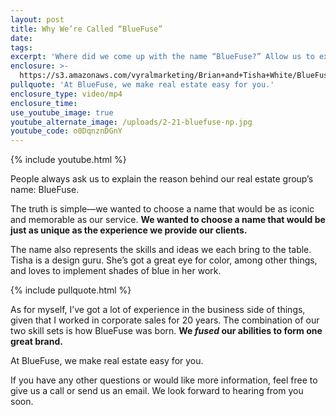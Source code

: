 ```yaml
---
layout: post
title: Why We’re Called “BlueFuse”
date:
tags:
excerpt: 'Where did we come up with the name “BlueFuse?” Allow us to explain, today.'
enclosure: >-
  https://s3.amazonaws.com/vyralmarketing/Brian+and+Tisha+White/BlueFuse+Realty-+Why+Were+Called+BlueFuse.mp4
pullquote: 'At BlueFuse, we make real estate easy for you.'
enclosure_type: video/mp4
enclosure_time:
use_youtube_image: true
youtube_alternate_image: /uploads/2-21-bluefuse-np.jpg
youtube_code: o0DqnznDGnY
---
```


{% include youtube.html %}

People always ask us to explain the reason behind our real estate group’s name: BlueFuse.

The truth is simple—we wanted to choose a name that would be as iconic and memorable as our service. **We wanted to choose a name that would be just as unique as the experience we provide our clients.**

The name also represents the skills and ideas we each bring to the table. Tisha is a design guru. She’s got a great eye for color, among other things, and loves to implement shades of blue in her work.

{% include pullquote.html %}

As for myself, I’ve got a lot of experience in the business side of things, given that I worked in corporate sales for 20 years. The combination of our two skill sets is how BlueFuse was born. **We *fused* our abilities to form one great brand.**

At BlueFuse, we make real estate easy for you.

If you have any other questions or would like more information, feel free to give us a call or send us an email. We look forward to hearing from you soon.
